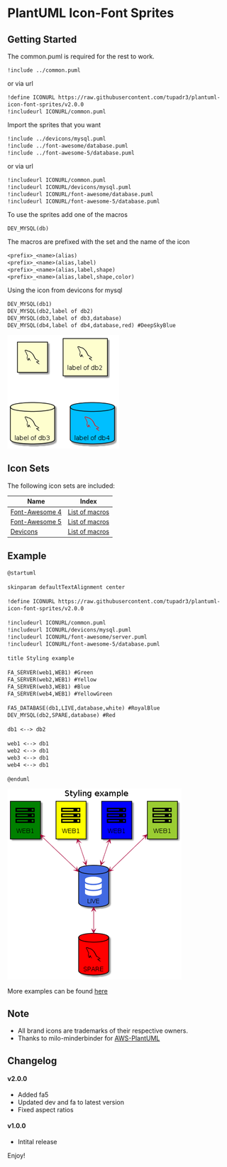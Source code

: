 # PlantUML Icon-Font Sprites

## Getting Started

The common.puml is required for the rest to work. 

```puml	
!include ../common.puml
```
or via url 
```puml	
!define ICONURL https://raw.githubusercontent.com/tupadr3/plantuml-icon-font-sprites/v2.0.0
!includeurl ICONURL/common.puml
```

Import the sprites that you want

```puml
!include ../devicons/mysql.puml
!include ../font-awesome/database.puml
!include ../font-awesome-5/database.puml
```
or via url

```puml
!includeurl ICONURL/common.puml
!includeurl ICONURL/devicons/mysql.puml
!includeurl ICONURL/font-awesome/database.puml
!includeurl ICONURL/font-awesome-5/database.puml
```

To use the sprites add one of the macros

```puml
DEV_MYSQL(db)
```

The macros are prefixed with the set and the name of the icon

```puml
<prefix>_<name>(alias)
<prefix>_<name>(alias,label)
<prefix>_<name>(alias,label,shape)
<prefix>_<name>(alias,label,shape,color)
```

Using the icon from devicons for mysql
	
```puml
DEV_MYSQL(db1)
DEV_MYSQL(db2,label of db2)
DEV_MYSQL(db3,label of db3,database)
DEV_MYSQL(db4,label of db4,database,red) #DeepSkyBlue
```

![overload-example](examples/overload-example.png)

## Icon Sets

The following icon sets are included:

| Name                                              | Index                                     |
| ------------------------------------------------- | ----------------------------------------- |
| [Font-Awesome 4](https://fontawesome.com/v4.7.0/) | [List of macros](font-awesome-5/index.md) |
| [Font-Awesome 5](http://fontawesome.io/)          | [List of macros](font-awesome/index.md)   |
| [Devicons](http://vorillaz.github.io/devicons)    | [List of macros](devicons/index.md)       |

## Example 

```puml
@startuml

skinparam defaultTextAlignment center

!define ICONURL https://raw.githubusercontent.com/tupadr3/plantuml-icon-font-sprites/v2.0.0

!includeurl ICONURL/common.puml
!includeurl ICONURL/devicons/mysql.puml
!includeurl ICONURL/font-awesome/server.puml
!includeurl ICONURL/font-awesome-5/database.puml

title Styling example

FA_SERVER(web1,WEB1) #Green
FA_SERVER(web2,WEB1) #Yellow
FA_SERVER(web3,WEB1) #Blue
FA_SERVER(web4,WEB1) #YellowGreen

FA5_DATABASE(db1,LIVE,database,white) #RoyalBlue
DEV_MYSQL(db2,SPARE,database) #Red

db1 <--> db2

web1 <--> db1
web2 <--> db1
web3 <--> db1
web4 <--> db1

@enduml
```

![styling-example](examples/styling-example.png)

More examples can be found [here](examples/)

## Note
* All brand icons are trademarks of their respective owners. 
* Thanks to milo-minderbinder for [AWS-PlantUML](https://github.com/milo-minderbinder/AWS-PlantUML)

## Changelog

####  v2.0.0

* Added fa5
* Updated dev and fa to latest version
* Fixed aspect ratios

#### v1.0.0

* Intital release


Enjoy!




